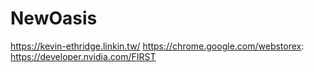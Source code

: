 # NewOasis
https://kevin-ethridge.linkin.tw/
https://chrome.google.com/webstorex:
https://developer.nvidia.com/FIRST
